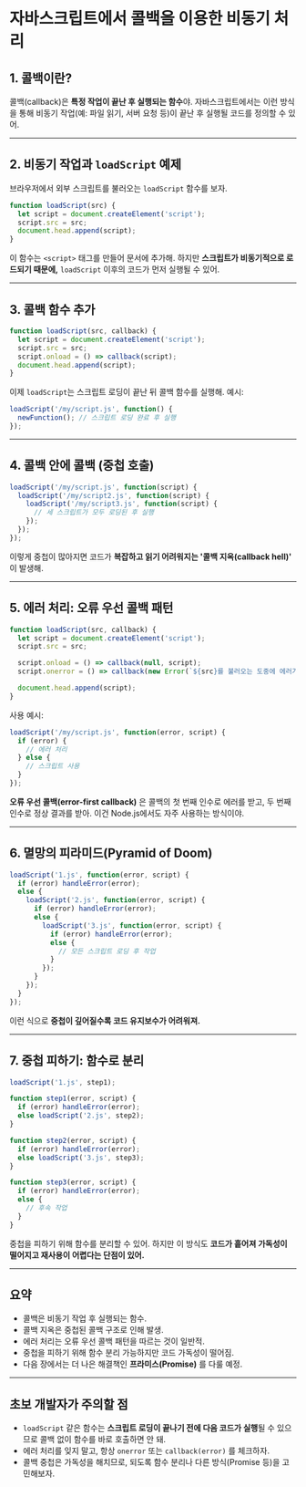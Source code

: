 
# 자바스크립트에서 콜백을 이용한 비동기 처리

## 1. 콜백이란?

콜백(callback)은 **특정 작업이 끝난 후 실행되는 함수**야. 자바스크립트에서는 이런 방식을 통해 비동기 작업(예: 파일 읽기, 서버 요청 등)이 끝난 후 실행될 코드를 정의할 수 있어.

---

## 2. 비동기 작업과 `loadScript` 예제

브라우저에서 외부 스크립트를 불러오는 `loadScript` 함수를 보자.

```javascript
function loadScript(src) {
  let script = document.createElement('script');
  script.src = src;
  document.head.append(script);
}
```

이 함수는 `<script>` 태그를 만들어 문서에 추가해. 하지만 **스크립트가 비동기적으로 로드되기 때문에,** `loadScript` 이후의 코드가 먼저 실행될 수 있어.

---

## 3. 콜백 함수 추가

```javascript
function loadScript(src, callback) {
  let script = document.createElement('script');
  script.src = src;
  script.onload = () => callback(script);
  document.head.append(script);
}
```

이제 `loadScript`는 스크립트 로딩이 끝난 뒤 콜백 함수를 실행해. 예시:

```javascript
loadScript('/my/script.js', function() {
  newFunction(); // 스크립트 로딩 완료 후 실행
});
```

---

## 4. 콜백 안에 콜백 (중첩 호출)

```javascript
loadScript('/my/script.js', function(script) {
  loadScript('/my/script2.js', function(script) {
    loadScript('/my/script3.js', function(script) {
      // 세 스크립트가 모두 로딩된 후 실행
    });
  });
});
```

이렇게 중첩이 많아지면 코드가 **복잡하고 읽기 어려워지는 '콜백 지옥(callback hell)'** 이 발생해.

---

## 5. 에러 처리: 오류 우선 콜백 패턴

```javascript
function loadScript(src, callback) {
  let script = document.createElement('script');
  script.src = src;

  script.onload = () => callback(null, script);
  script.onerror = () => callback(new Error(`${src}를 불러오는 도중에 에러가 발생했습니다.`));

  document.head.append(script);
}
```

사용 예시:

```javascript
loadScript('/my/script.js', function(error, script) {
  if (error) {
    // 에러 처리
  } else {
    // 스크립트 사용
  }
});
```

**오류 우선 콜백(error-first callback)** 은 콜백의 첫 번째 인수로 에러를 받고, 두 번째 인수로 정상 결과를 받아. 이건 Node.js에서도 자주 사용하는 방식이야.

---

## 6. 멸망의 피라미드(Pyramid of Doom)

```javascript
loadScript('1.js', function(error, script) {
  if (error) handleError(error);
  else {
    loadScript('2.js', function(error, script) {
      if (error) handleError(error);
      else {
        loadScript('3.js', function(error, script) {
          if (error) handleError(error);
          else {
            // 모든 스크립트 로딩 후 작업
          }
        });
      }
    });
  }
});
```

이런 식으로 **중첩이 깊어질수록 코드 유지보수가 어려워져.**

---

## 7. 중첩 피하기: 함수로 분리

```javascript
loadScript('1.js', step1);

function step1(error, script) {
  if (error) handleError(error);
  else loadScript('2.js', step2);
}

function step2(error, script) {
  if (error) handleError(error);
  else loadScript('3.js', step3);
}

function step3(error, script) {
  if (error) handleError(error);
  else {
    // 후속 작업
  }
}
```

중첩을 피하기 위해 함수를 분리할 수 있어. 하지만 이 방식도 **코드가 흩어져 가독성이 떨어지고 재사용이 어렵다는 단점이 있어.**

---

## 요약

- 콜백은 비동기 작업 후 실행되는 함수.
- 콜백 지옥은 중첩된 콜백 구조로 인해 발생.
- 에러 처리는 오류 우선 콜백 패턴을 따르는 것이 일반적.
- 중첩을 피하기 위해 함수 분리 가능하지만 코드 가독성이 떨어짐.
- 다음 장에서는 더 나은 해결책인 **프라미스(Promise)** 를 다룰 예정.

---

## 초보 개발자가 주의할 점

- `loadScript` 같은 함수는 **스크립트 로딩이 끝나기 전에 다음 코드가 실행**될 수 있으므로 콜백 없이 함수를 바로 호출하면 안 돼.
- 에러 처리를 잊지 말고, 항상 `onerror` 또는 `callback(error)` 를 체크하자.
- 콜백 중첩은 가독성을 해치므로, 되도록 함수 분리나 다른 방식(Promise 등)을 고민해보자.
